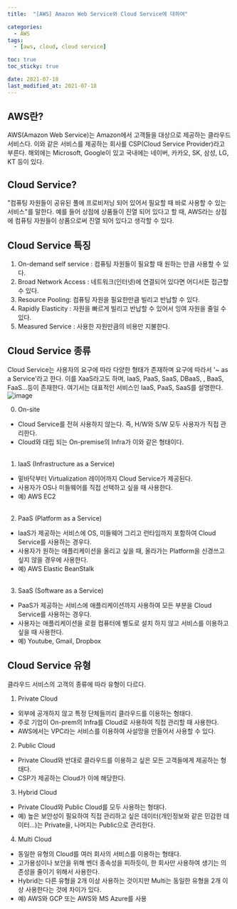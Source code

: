 ```yaml
---
title:  "[AWS] Amazon Web Service와 Cloud Service에 대하여"

categories:
  - AWS
tags:
  - [aws, cloud, cloud service]

toc: true
toc_sticky: true

date: 2021-07-18
last_modified_at: 2021-07-18
---
```


## AWS란?

AWS(Amazon Web Service)는 Amazon에서 고객들을 대상으로 제공하는 클라우드 서비스다. 이와 같은 서비스를 제공하는 회사를 CSP(Cloud Service Provider)라고 부른다. 해외에는 Microsoft, Google이 있고 국내에는 네이버, 카카오, SK, 삼성, LG, KT 등이 있다.

## Cloud Service?

"컴퓨팅 자원들이 공유된 풀에 프로비저닝 되어 있어서 필요할 때 바로 사용할 수 있는 서비스"를 말한다. 예를 들어 상점에 상품들이 진열 되어 있다고 할 때, AWS라는 상점에 컴퓨팅 자원들이 상품으로써 진열 되어 있다고 생각할 수 있다.

## Cloud Service 특징

1. On-demand self service : 컴퓨팅 자원들이 필요할 때 원하는 만큼 사용할 수 있다.
2. Broad Network Access : 네트워크(인터넷)에 연결되어 있다면 어디서든 접근할 수 있다.
3. Resource Pooling: 컴퓨팅 자원을 필요한만큼 빌리고 반납할 수 있다.
4. Rapidly Elasticity : 자원을 빠르게 빌리고 반납할 수 있어서 잉여 자원을 줄일 수 있다.
5. Measured Service : 사용한 자원만큼의 비용만 지불한다.

## Cloud Service 종류

Cloud Service는 사용자의 요구에 따라 다양한 형태가 존재하며 요구에 따라서 '~ as a Service'라고 한다. 이를 XaaS라고도 하며, IaaS, PaaS, SaaS, DBaaS, , BaaS, FaaS...등이 존재한다. 여기서는 대표적인 서비스인 IaaS, PaaS, SaaS를 설명한다.
![image](https://user-images.githubusercontent.com/49023663/126060282-9605ab9a-d4a2-42f0-a543-9a0606a085ae.png)

0. On-site
- Cloud Service를 전혀 사용하지 않는다. 즉, H/W와 S/W 모두 사용자가 직접 관리한다.
- Cloud와 대립 되는 On-premise의 Infra가 이와 같은 형태이다.
<br><br>
1. IaaS (Infrastructure as a Service)
- 밑바닥부터 Virtualization 레이어까지 Cloud Service가 제공된다.
- 사용자가 OS나 미들웨어를 직접 선택하고 싶을 때 사용한다.
- 예) AWS EC2
<br><br>
2. PaaS (Platform as a Service)
- IaaS가 제공하는 서비스에 OS, 미들웨어 그리고 런타임까지 포함하여 Cloud Service를 사용하는 경우다.
- 사용자가 원하는 애플리케이션을 올리고 싶을 때, 올라가는 Platform을 신경쓰고 싶지 않을 경우에 사용한다.
- 예) AWS Elastic BeanStalk
<br><br>
3. SaaS (Software as a Service)
- PaaS가 제공하는 서비스에 애플리케이션까지 사용하여 모든 부분을 Cloud Service를 사용하는 경우다.
- 사용자는 애플리케이션을 로컬 컴퓨터에 별도로 설치 하지 않고 서비스를 이용하고 싶을 때 사용한다.
- 예) Youtube, Gmail, Dropbox

## Cloud Service 유형
클라우드 서비스의 고객의 종류에 따라 유형이 다르다.

1. Private Cloud
- 외부에 공개하지 않고 특정 단체들끼리 클라우드를 이용하는 형태다.
- 주로 기업이 On-prem의 Infra를 Cloud로 사용하여 직접 관리할 때 사용한다.
- AWS에서는 VPC라는 서비스를 이용하여 사설망을 만들어서 사용할 수 있다.

2. Public Cloud
- Private Cloud와 반대로 클라우드를 이용하고 싶은 모든 고객들에게 제공하는 형태다.
- CSP가 제공하는 Cloud가 이에 해당한다.

3. Hybrid Cloud
- Private Cloud와 Public Cloud를 모두 사용하는 형태다.
- 예) 높은 보안성이 필요하여 직접 관리하고 싶은 데이터(개인정보와 같은 민감한 데이터...)는 Private을, 나머지는 Public으로 관리한다.

4. Multi Cloud
- 동일한 유형의 Cloud를 여러 회사의 서비스를 이용하는 형태다.
- 고가용성이나 보안을 위해 벤더 종속성을 피하듯이, 한 회사만 사용하여 생기는 의존성을 줄이기 위해서 사용한다.
- Hybrid는 다른 유형을 2개 이상 사용하는 것이지만 Multi는 동일한 유형을 2개 이상 사용한다는 것에 차이가 있다.
- 예) AWS와 GCP 또는 AWS와 MS Azure를 사용